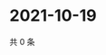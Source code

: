 # 2021-10-19

共 0 条

<!-- BEGIN WEIBO -->
<!-- 最后更新时间 Tue Oct 19 2021 18:16:32 GMT+0800 (China Standard Time) -->

<!-- END WEIBO -->
